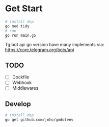 # Get Start
```bash
# install dep
go mod tidy
# run
go run main.go
```
Tg bot api go version have many implements via: https://core.telegram.org/bots/api


## TODO
- [ ] Dockfile
- [ ] Webhook
- [ ] Middlewares

## Develop

```bash
# install dep
go get github.com/joho/godotenv
```
